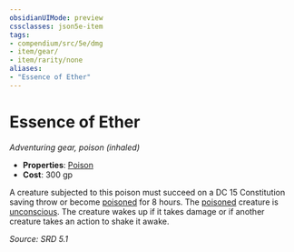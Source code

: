 ```yaml
---
obsidianUIMode: preview
cssclasses: json5e-item
tags:
- compendium/src/5e/dmg
- item/gear/
- item/rarity/none
aliases: 
- "Essence of Ether"
---
```

# Essence of Ether
*Adventuring gear, poison (inhaled)*  

- **Properties**: [Poison](TTRPG/rules/item-properties.md#Poison)
- **Cost**: 300 gp

A creature subjected to this poison must succeed on a DC 15 Constitution saving throw or become [poisoned](TTRPG/rules/conditions.md#Poisoned) for 8 hours. The [poisoned](TTRPG/rules/conditions.md#Poisoned) creature is [unconscious](TTRPG/rules/conditions.md#Unconscious). The creature wakes up if it takes damage or if another creature takes an action to shake it awake.

*Source: SRD 5.1*